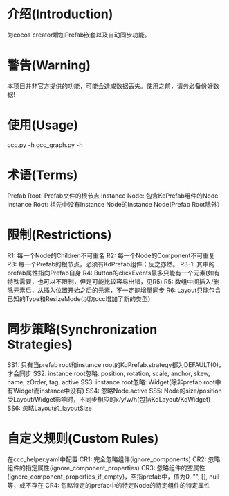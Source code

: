 介绍(Introduction)
=================
为cocos creator增加Prefab嵌套以及自动同步功能。


警告(Warning)
============
本项目并非官方提供的功能，可能会造成数据丢失。使用之前，请务必备份好数据!


使用(Usage)
==========
ccc.py -h
ccc_graph.py -h


术语(Terms)
==========
Prefab Root: Prefab文件的根节点
Instance Node: 包含KdPrefab组件的Node
Instance Root: 祖先中没有Instance Node的Instance Node(Prefab Root除外）


限制(Restrictions)
=================
R1: 每一个Node的Children不可重名
R2: 每一个Node的Component不可重复
R3: 每一个Prefab的根节点，必须有KdPrefab组件；反之亦然。
  R3-1: 其中的prefab属性指向Prefab自身
R4: Button的clickEvents最多只能有一个元素(如有特殊需要，也可以不限制，但是可能比较容易出错，见R5)
R5: 数组中间插入/删除元素后，从插入位置开始之后的元素，不一定能增量同步
R6: Layout只能包含已知的Type和ResizeMode(以防ccc增加了新的类型）


同步策略(Synchronization Strategies)
==================================
SS1: 只有当prefab root和instance root的KdPrefab.strategy都为DEFAULT(0)，才会同步
SS2: instance root忽略: position, rotation, scale, anchor, skew, name, zOrder, tag, active
SS3: instance root忽略: Widget(除非prefab root中有Widget而instance中没有)
SS4: 忽略Node.active
SS5: Node的size/position受Layout/Widget影响时，不同步相应的x/y/w/h(包括KdLayout/KdWidget)
SS6: 忽略Layout的_layoutSize


自定义规则(Custom Rules)
======================
在ccc_helper.yaml中配置
CR1: 完全忽略组件(ignore_components)
CR2: 忽略组件的指定属性(ignore_component_properties)
CR3: 忽略组件的空属性(ignore_component_properties_if_empty)，空指prefab中，值为0, "", [], null等，或不存在
CR4: 忽略特定的prefab中的特定Node的特定组件的特定属性

